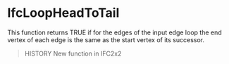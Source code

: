 # IfcLoopHeadToTail

This function returns TRUE if for the edges of the input edge loop the end vertex of each edge is the same as the start vertex of its successor.<!-- end of definition -->

> HISTORY  New function in IFC2x2
